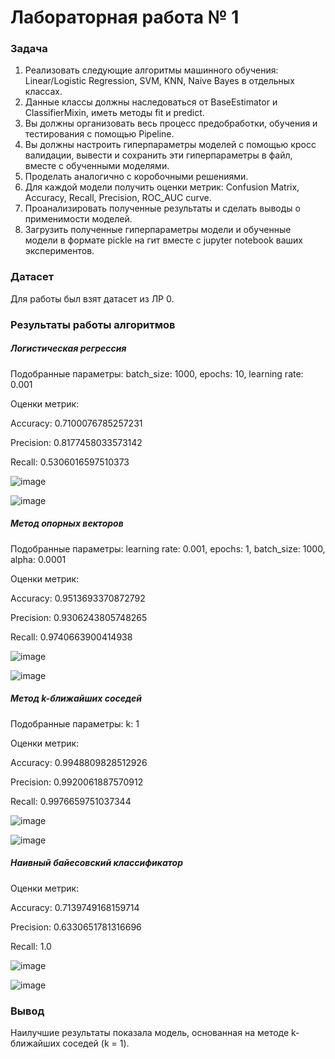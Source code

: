 # Лабораторная работа № 1

### Задача

1. Реализовать следующие алгоритмы машинного обучения: Linear/Logistic Regression, SVM, KNN, Naive Bayes в отдельных классах.
2. Данные классы должны наследоваться от BaseEstimator и  ClassifierMixin, иметь методы fit и predict.
3. Вы должны организовать весь процесс предобработки, обучения и тестирования с помощью Pipeline.
4. Вы должны настроить гиперпараметры моделей с помощью кросс валидации, вывести и сохранить эти гиперпараметры в файл, вместе с обученными моделями.
5. Проделать аналогично с коробочными решениями.
6. Для каждой модели получить оценки метрик: Confusion Matrix, Accuracy, Recall, Precision, ROC_AUC curve.
7. Проанализировать полученные результаты и сделать выводы о применимости моделей.
8. Загрузить полученные гиперпараметры модели и обученные модели в формате pickle на гит вместе с jupyter notebook ваших экспериментов.

### Датасет

Для работы был взят датасет из ЛР 0.

### Результаты работы алгоритмов

##### Логистическая регрессия

Подобранные параметры: batch_size: 1000, epochs: 10, learning rate: 0.001

Оценки метрик:

Accuracy: 0.7100076785257231

Precision: 0.8177458033573142

Recall: 0.5306016597510373

![image](https://user-images.githubusercontent.com/71839146/198822256-11f61d27-9d57-496d-8e87-d5c33affe019.png)

![image](https://user-images.githubusercontent.com/71839146/198822261-5d9de47c-2675-4623-8df2-8e380f7fa8e1.png)

##### Метод опорных векторов

Подобранные параметры: learning rate: 0.001, epochs: 1, batch_size: 1000, alpha: 0.0001

Оценки метрик:

Accuracy: 0.9513693370872792

Precision: 0.9306243805748265

Recall: 0.9740663900414938

![image](https://user-images.githubusercontent.com/71839146/198822268-2cd31831-e4fa-4a81-9790-78a5076e4b2b.png)

![image](https://user-images.githubusercontent.com/71839146/198822273-846215ad-cdf6-4e11-9383-ca4ecd629fb2.png)

##### Метод k-ближайших соседей

Подобранные параметры: k: 1

Оценки метрик:

Accuracy: 0.9948809828512926

Precision: 0.9920061887570912

Recall: 0.9976659751037344

![image](https://user-images.githubusercontent.com/71839146/198822277-81749ce5-71a1-466e-b3d3-c1a916ebf9f8.png)

![image](https://user-images.githubusercontent.com/71839146/198822285-6a9a1f78-53f6-44f0-adc4-08bc3f0d922f.png)

##### Наивный байесовский классификатор

Оценки метрик:

Accuracy: 0.7139749168159714

Precision: 0.6330651781316696

Recall: 1.0

![image](https://user-images.githubusercontent.com/71839146/198822289-d0fbb0d8-ccda-425d-813c-a8a9b6cebba6.png)

![image](https://user-images.githubusercontent.com/71839146/198822291-579f7dc9-1611-4aaa-a220-0a9683503fc6.png)

### Вывод

Наилучшие результаты показала модель, основанная на методе k-ближайших соседей (k = 1).
